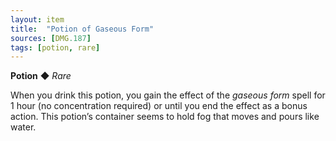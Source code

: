```yaml
---
layout: item
title:  "Potion of Gaseous Form"
sources: [DMG.187]
tags: [potion, rare]
---
```


**Potion** ◆ *Rare*

When you drink this potion, you gain the effect of the *gaseous form* spell for 1 hour (no concentration required) or until you end the effect as a bonus action. This potion’s container seems to hold fog that moves and pours like water.